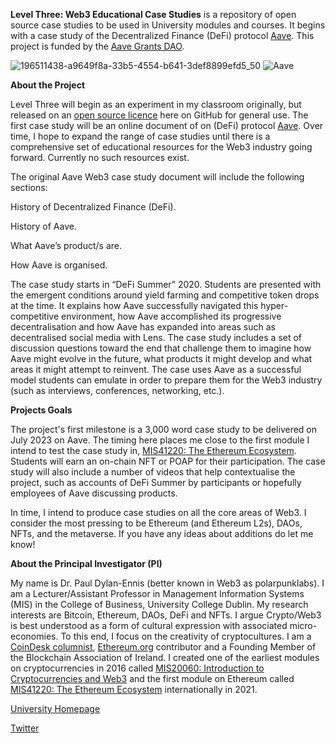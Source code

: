**Level Three: Web3 Educational Case Studies** is a repository of open source case studies to be used in University modules and courses. It begins with a case study of the Decentralized Finance (DeFi) protocol [Aave](https://aave.com//). This project is funded by the [Aave Grants DAO](https://aavegrants.org/).

![196511438-a9649f8a-33b5-4554-b641-3def8899efd5_50](https://user-images.githubusercontent.com/84196983/196559053-6ecd017a-ad12-491b-b55d-beedb14ac3bc.png) ![Aave](https://user-images.githubusercontent.com/84196983/196648102-49b9c019-b7fe-4d31-b196-4b194ae96b04.png)




**About the Project**

Level Three will begin as an experiment in my classroom originally, but released on an [open source licence](https://github.com/polarpunklabs/levelthree/blob/main/LICENSE) here on GitHub for general use. The first case study will be an online document of on (DeFi) protocol [Aave](https://aave.com//). Over time, I hope to expand the range of case studies until there is a comprehensive set of educational resources for the Web3 industry going forward. Currently no such resources exist. 

The original Aave Web3 case study document will include the following sections:





History of Decentralized Finance (DeFi). 

History of Aave. 

What Aave’s product/s are. 

How Aave is organised. 

The case study starts in “DeFi Summer” 2020. Students are presented with the emergent conditions around yield farming and competitive token drops at the time. It explains how Aave successfully navigated this hyper-competitive environment, how Aave accomplished its progressive decentralisation and how Aave has expanded into areas such as decentralised social media with Lens. The case study includes a set of discussion questions toward the end that challenge them to imagine how Aave might evolve in the future, what products it might develop and what areas it might attempt to reinvent. The case uses Aave as a successful model students can emulate in order to prepare them for the Web3 industry (such as interviews, conferences, networking, etc.). 

**Projects Goals**

The project's first milestone is a 3,000 word case study to be delivered on July 2023 on Aave. The timing here places me close to the first module I intend to test the case study in, [MIS41220: The Ethereum Ecosystem](https://hub.ucd.ie/usis/!W_HU_MENU.P_PUBLISH?p_tag=MODULE&MODULE=MIS41220). Students will earn an on-chain NFT or POAP for their participation. The case study will also include a number of videos that help contextualise the project, such as accounts of DeFi Summer by participants or hopefully employees of Aave discussing products. 

In time, I intend to produce case studies on all the core areas of Web3. I consider the most pressing to be Ethereum (and Ethereum L2s), DAOs, NFTs, and the metaverse. If you have any ideas about additions do let me know!

**About the Principal Investigator (PI)**

My name is Dr. Paul Dylan-Ennis (better known in Web3 as polarpunklabs). I am a Lecturer/Assistant Professor in Management Information Systems (MIS) in the College of Business, University College Dublin. My research interests are Bitcoin, Ethereum, DAOs, DeFi and NFTs. I argue Crypto/Web3 is best understood as a form of cultural expression with associated micro-economies. To this end, I focus on the creativity of cryptocultures. I am a [CoinDesk columnist](https://www.coindesk.com/author/PaulEnnis/), [Ethereum.org](https://github.com/polarpunklabs) contributor and a Founding Member of the Blockchain Association of Ireland. I created one of the earliest modules on cryptocurrencies in 2016 called [MIS20060: Introduction to Cryptocurrencies and Web3](https://hub.ucd.ie/usis/!W_HU_MENU.P_PUBLISH?p_tag=MODULE&MODULE=MIS20060) and the first module on Ethereum called [MIS41220: The Ethereum Ecosystem](https://hub.ucd.ie/usis/!W_HU_MENU.P_PUBLISH?p_tag=MODULE&MODULE=MIS41220) internationally in 2021. 

[University Homepage](https://people.ucd.ie/paul.dylan-ennis)

[Twitter](twitter.com/polarpunklabs)

